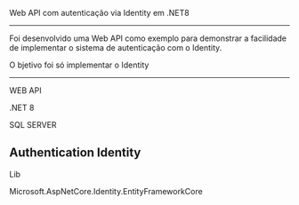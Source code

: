 Web API com autenticação via Identity em .NET8 

-----------------------------------------------

Foi desenvolvido uma Web API como exemplo para demonstrar a facilidade de implementar o sistema de autenticação com o Identity.

O bjetivo foi só implementar o Identity

-----------------------------------------------
WEB API

.NET 8

SQL SERVER

Authentication Identity
-----------------------------------------------
Lib

Microsoft.AspNetCore.Identity.EntityFrameworkCore
